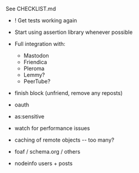 See CHECKLIST.md

* ! Get tests working again
* Start using assertion library whenever possible

* Full integration with:
    * Mastodon
    * Friendica
    * Pleroma
    * Lemmy?
    * PeerTube?
* finish block (unfriend, remove any reposts)
* oauth
* as:sensitive
* watch for performance issues
* caching of remote objects -- too many?
* foaf / schema.org / others
* nodeinfo users + posts